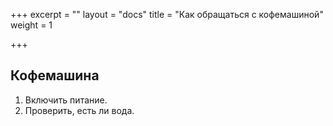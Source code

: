+++
excerpt = ""
layout = "docs"
title = "Как обращаться с кофемашиной"
weight = 1

+++
## Кофемашина

1. Включить питание.
2. Проверить, есть ли вода.

